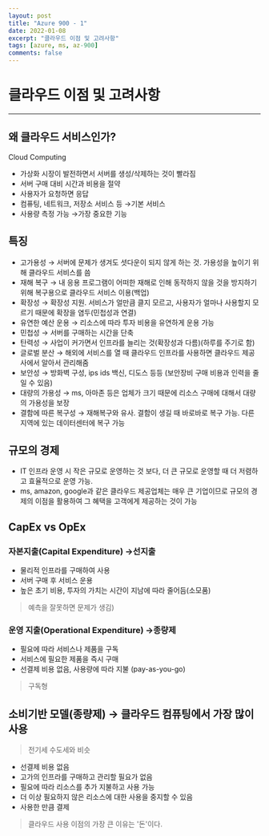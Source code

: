 ```yaml
---
layout: post
title: "Azure 900 - 1"
date: 2022-01-08
excerpt: "클라우드 이점 및 고려사항"
tags: [azure, ms, az-900]
comments: false
---
```


# 클라우드 이점 및 고려사항

---

## 왜 클라우드 서비스인가?

Cloud Computing

- 가상화 시장이 발전하면서 서버를 생성/삭제하는 것이 빨라짐
- 서버 구매 대비 시간과 비용을 절약
- 사용자가 요청하면 응답
- 컴퓨팅, 네트워크, 저장소 서비스 등 →기본 서비스
- 사용량 측정 가능 →가장 중요한 기능

## 특징

- 고가용성 → 서버에 문제가 생겨도 셧다운이 되지 않게 하는 것. 가용성을 높이기 위해 클라우드 서비스를 씀
- 재해 복구 → 내 응용 프로그램이 어떠한 재해로 인해 동작하지 않을 것을 방지하기 위해 복구용으로 클라우드 서비스 이용(백업)
- 확장성 → 확장성 지원. 서비스가 얼만큼 클지 모르고, 사용자가 얼마나 사용할지 모르기 때문에 확장을 염두(민첩성과 연결)
- 유연한 예산 운용 → 리소스에 따라 투자 비용을 유연하게 운용 가능
- 민첩성 → 서버를 구매하는 시간을 단축
- 탄력성 → 사업이 커가면서 인프라를 늘리는 것(확장성과 다름)(하루를 주기로 함)
- 글로벌 분산 → 해외에 서비스를 열 때 클라우드 인프라를 사용하면 클라우드 제공사에서 알아서 관리해줌
- 보안성 → 방화벽 구성, ips ids 백신, 디도스 등등 (보안장비 구매 비용과 인력을 줄일 수 있음)
- 대량의 가용성 → ms, 아마존 등은 업체가 크기 때문에 리소스 구매에 대해서 대량의 가용성을 보장
- 결함에 따른 복구성 → 재해복구와 유사. 결함이 생길 때 바로바로 복구 가능. 다른 지역에 있는 데이터센터에 복구 가능

## 규모의 경제

- IT 인프라 운영 시 작은 규모로 운영하는 것 보다, 더 큰 규모로 운영할 때 더 저렴하고 효율적으로 운영 가능.
- ms, amazon, google과 같은 클라우드 제공업체는 매우 큰 기업이므로 규모의 경제의 이점을 활용하여 그 혜택을 고객에게 제공하는 것이 가능

## CapEx vs OpEx

### 자본지출(Capital Expenditure) →선지출

- 물리적 인프라를 구매하여 사용
- 서버 구매 후 서비스 운용
- 높은 초기 비용, 투자의 가치는 시간이 지남에 따라 줄어듬(소모품)

> 예측을 잘못하면 문제가 생김)

### 운영 지출(Operational Expenditure) →종량제

- 필요에 따라 서비스나 제품을 구독
- 서비스에 필요한 제품을 즉시 구매
- 선결제 비용 없음, 사용량에 따라 지불 (pay-as-you-go)

> 구독형

## 소비기반 모델(종량제) → 클라우드 컴퓨팅에서 가장 많이 사용

> 전기세 수도세와 비슷

- 선결제 비용 없음
- 고가의 인프라를 구매하고 관리할 필요가 없음
- 필요에 따라 리소스를 추가 지불하고 사용 가능
- 더 이상 필요하지 않은 리소스에 대한 사용을 중지할 수 있음
- 사용한 만큼 결제

> 클라우드 사용 이점의 가장 큰 이유는 '돈'이다.
